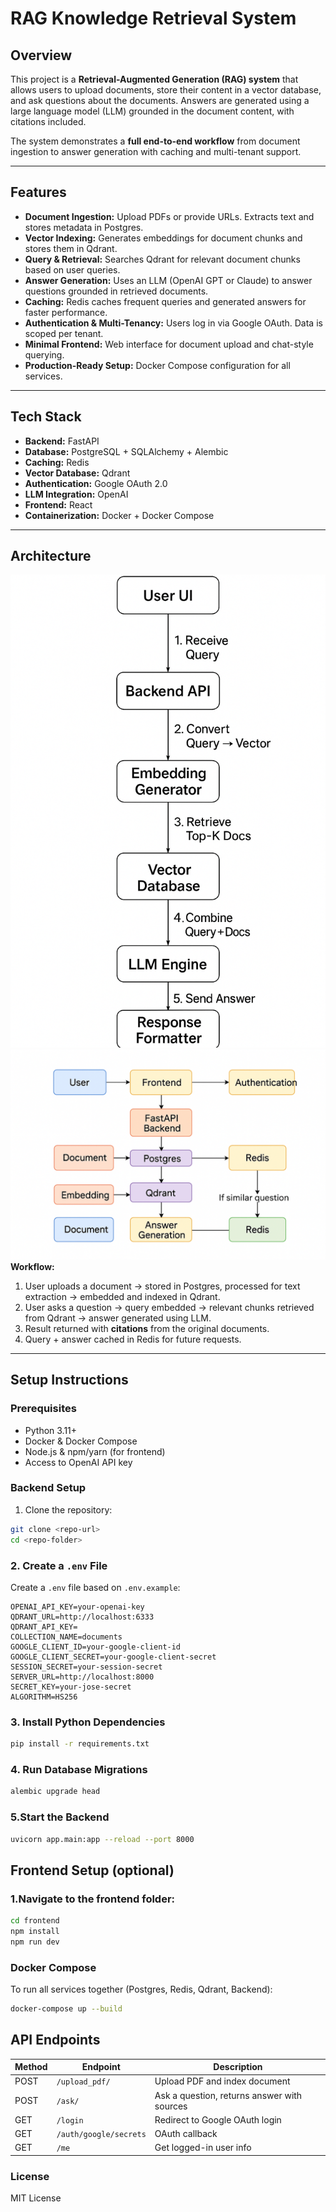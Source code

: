 # RAG Knowledge Retrieval System

## Overview

This project is a **Retrieval-Augmented Generation (RAG) system** that allows users to upload documents, store their content in a vector database, and ask questions about the documents. Answers are generated using a large language model (LLM) grounded in the document content, with citations included.  

The system demonstrates a **full end-to-end workflow** from document ingestion to answer generation with caching and multi-tenant support.

---

## Features

- **Document Ingestion:** Upload PDFs or provide URLs. Extracts text and stores metadata in Postgres.  
- **Vector Indexing:** Generates embeddings for document chunks and stores them in Qdrant.  
- **Query & Retrieval:** Searches Qdrant for relevant document chunks based on user queries.  
- **Answer Generation:** Uses an LLM (OpenAI GPT or Claude) to answer questions grounded in retrieved documents.  
- **Caching:** Redis caches frequent queries and generated answers for faster performance.  
- **Authentication & Multi-Tenancy:** Users log in via Google OAuth. Data is scoped per tenant.  
- **Minimal Frontend:** Web interface for document upload and chat-style querying.  
- **Production-Ready Setup:** Docker Compose configuration for all services.

---

## Tech Stack

- **Backend:** FastAPI  
- **Database:** PostgreSQL + SQLAlchemy + Alembic  
- **Caching:** Redis  
- **Vector Database:** Qdrant  
- **Authentication:** Google OAuth 2.0  
- **LLM Integration:** OpenAI  
- **Frontend:** React  
- **Containerization:** Docker + Docker Compose  

---

## Architecture
![UserFlow Diagram](assets/achitecture.png)
![Architecture Diagram](assets/architecture2.png)
**Workflow:**

1. User uploads a document → stored in Postgres, processed for text extraction → embedded and indexed in Qdrant.  
2. User asks a question → query embedded → relevant chunks retrieved from Qdrant → answer generated using LLM.  
3. Result returned with **citations** from the original documents.  
4. Query + answer cached in Redis for future requests.

---

## Setup Instructions

### Prerequisites

- Python 3.11+  
- Docker & Docker Compose  
- Node.js & npm/yarn (for frontend)  
- Access to OpenAI  API key  

### Backend Setup

1. Clone the repository:

```bash
git clone <repo-url>
cd <repo-folder>
```

### 2. Create a `.env` File

Create a `.env` file based on `.env.example`:

```env
OPENAI_API_KEY=your-openai-key
QDRANT_URL=http://localhost:6333
QDRANT_API_KEY=
COLLECTION_NAME=documents
GOOGLE_CLIENT_ID=your-google-client-id
GOOGLE_CLIENT_SECRET=your-google-client-secret
SESSION_SECRET=your-session-secret
SERVER_URL=http://localhost:8000
SECRET_KEY=your-jose-secret
ALGORITHM=HS256
```
### 3. Install Python Dependencies

```bash
pip install -r requirements.txt
```
### 4. Run Database Migrations

```bash
alembic upgrade head
```

### 5.Start the Backend

```bash
uvicorn app.main:app --reload --port 8000
```

## Frontend Setup (optional)

### 1.Navigate to the frontend folder:

```bash
cd frontend
npm install
npm run dev
```
### Docker Compose

To run all services together (Postgres, Redis, Qdrant, Backend):
```bash
docker-compose up --build
```

## API Endpoints

| Method | Endpoint | Description |
|--------|---------|-------------|
| POST   | `/upload_pdf/` | Upload PDF and index document |
| POST   | `/ask/` | Ask a question, returns answer with sources |
| GET    | `/login` | Redirect to Google OAuth login |
| GET    | `/auth/google/secrets` | OAuth callback |
| GET    | `/me` | Get logged-in user info |

### License

MIT License
